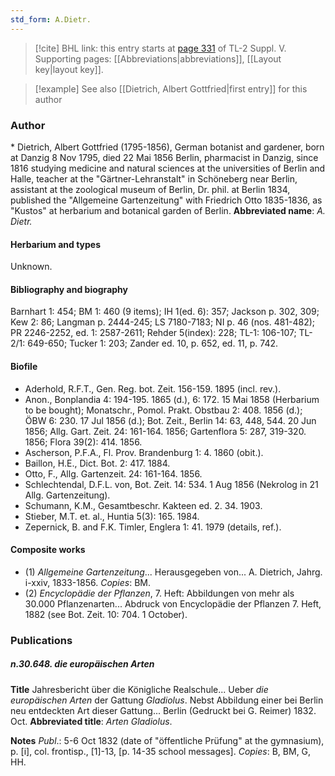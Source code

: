 ```yaml
---
std_form: A.Dietr.
---
```


> [!cite] BHL link: this entry starts at [page 331](https://www.biodiversitylibrary.org/page/33259377) of TL-2 Suppl. V.
> Supporting pages: [[Abbreviations|abbreviations]], [[Layout key|layout key]].

> [!example] See also [[Dietrich, Albert Gottfried|first entry]] for this author

### Author

\* Dietrich, Albert Gottfried (1795-1856), German botanist and gardener, born at Danzig 8 Nov 1795, died 22 Mai 1856 Berlin, pharmacist in Danzig, since 1816 studying medicine and natural sciences at the universities of Berlin and Halle, teacher at the "Gärtner-Lehranstalt" in Schöneberg near Berlin, assistant at the zoological museum of Berlin, Dr. phil. at Berlin 1834, published the "Allgemeine Gartenzeitung" with Friedrich Otto 1835-1836, as "Kustos" at herbarium and botanical garden of Berlin. 
**Abbreviated name**: *A. Dietr.*

#### Herbarium and types

Unknown.

#### Bibliography and biography

Barnhart 1: 454; BM 1: 460 (9 items); IH 1(ed. 6): 357; Jackson p. 302, 309; Kew 2: 86; Langman p. 2444-245; LS 7180-7183; NI p. 46 (nos. 481-482); PR 2246-2252, ed. 1: 2587-2611; Rehder 5(index): 228; TL-1: 106-107; TL-2/1: 649-650; Tucker 1: 203; Zander ed. 10, p. 652, ed. 11, p. 742.

#### Biofile

- Aderhold, R.F.T., Gen. Reg. bot. Zeit. 156-159. 1895 (incl. rev.).
- Anon., Bonplandia 4: 194-195. 1865 (d.), 6: 172. 15 Mai 1858 (Herbarium to be bought); Monatschr., Pomol. Prakt. Obstbau 2: 408. 1856 (d.); ÖBW 6: 230. 17 Jul 1856 (d.); Bot. Zeit., Berlin 14: 63, 448, 544. 20 Jun 1856; Allg. Gart. Zeit. 24: 161-164. 1856; Gartenflora 5: 287, 319-320. 1856; Flora 39(2): 414. 1856.
- Ascherson, P.F.A., Fl. Prov. Brandenburg 1: 4. 1860 (obit.).
- Baillon, H.E., Dict. Bot. 2: 417. 1884.
- Otto, F., Allg. Gartenzeit. 24: 161-164. 1856.
- Schlechtendal, D.F.L. von, Bot. Zeit. 14: 534. 1 Aug 1856 (Nekrolog in 21 Allg. Gartenzeitung).
- Schumann, K.M., Gesamtbeschr. Kakteen ed. 2. 34. 1903.
- Stieber, M.T. et. al., Huntia 5(3): 165. 1984.
- Zepernick, B. and F.K. Timler, Englera 1: 41. 1979 (details, ref.).

#### Composite works

- (1) *Allgemeine Gartenzeitung*... Herausgegeben von... A. Dietrich, Jahrg. i-xxiv, 1833-1856. *Copies*: BM.
- (2) *Encyclopädie der Pflanzen*, 7. Heft: Abbildungen von mehr als 30.000 Pflanzenarten... Abdruck von Encyclopädie der Pflanzen 7. Heft, 1882 (see Bot. Zeit. 10: 704. 1 October).

### Publications

##### n.30.648. die europäischen Arten

**Title**
Jahresbericht über die Königliche Realschule... Ueber *die europäischen Arten* der Gattung *Gladiolus*. Nebst Abbildung einer bei Berlin neu entdeckten Art dieser Gattung... Berlin (Gedruckt bei G. Reimer) 1832. Oct.
**Abbreviated title**: *Arten Gladiolus*.

**Notes**
*Publ*.: 5-6 Oct 1832 (date of "öffentliche Prüfung" at the gymnasium), p. \[i\], col. frontisp., \[1\]-13, \[p. 14-35 school messages\]. *Copies*: B, BM, G, HH.

